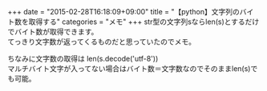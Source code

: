 +++
date = "2015-02-28T16:18:09+09:00"
title = "【python】文字列のバイト数を取得する"
categories = "メモ"
+++
str型の文字列sならlen(s)とするだけでバイト数が取得できます。  
てっきり文字数が返ってくるものだと思っていたのでメモ。  
  
ちなみに文字数の取得は len(s.decode('utf-8'))  
マルチバイト文字が入ってない場合はバイト数＝文字数なのでそのままlen(s)でも可能。